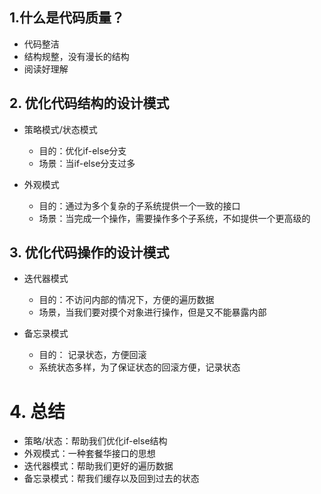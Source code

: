 ## 1.什么是代码质量？
  - 代码整洁
  - 结构规整，没有漫长的结构
  - 阅读好理解


## 2. 优化代码结构的设计模式

- 策略模式/状态模式
  -   目的：优化if-else分支
  -   场景：当if-else分支过多

- 外观模式
  - 目的：通过为多个复杂的子系统提供一个一致的接口
  - 场景：当完成一个操作，需要操作多个子系统，不如提供一个更高级的

## 3. 优化代码操作的设计模式
- 迭代器模式
  - 目的：不访问内部的情况下，方便的遍历数据
  - 场景，当我们要对摸个对象进行操作，但是又不能暴露内部

- 备忘录模式
  - 目的： 记录状态，方便回滚
  - 系统状态多样，为了保证状态的回滚方便，记录状态

# 4. 总结
  - 策略/状态：帮助我们优化if-else结构
  - 外观模式：一种套餐华接口的思想
  - 迭代器模式：帮助我们更好的遍历数据
  - 备忘录模式：帮我们缓存以及回到过去的状态
